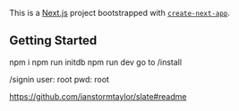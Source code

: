This is a [Next.js](https://nextjs.org/) project bootstrapped with [`create-next-app`](https://github.com/vercel/next.js/tree/canary/packages/create-next-app).

## Getting Started

npm i
npm run initdb
npm run dev
go to /install

/signin
user: root
pwd: root

https://github.com/ianstormtaylor/slate#readme
